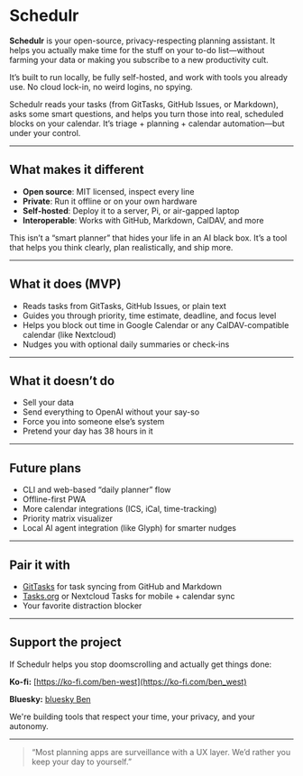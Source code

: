 # Schedulr

**Schedulr** is your open-source, privacy-respecting planning assistant. It helps you actually make time for the stuff on your to-do list—without farming your data or making you subscribe to a new productivity cult.

It’s built to run locally, be fully self-hosted, and work with tools you already use. No cloud lock-in, no weird logins, no spying.

Schedulr reads your tasks (from GitTasks, GitHub Issues, or Markdown), asks some smart questions, and helps you turn those into real, scheduled blocks on your calendar. It’s triage + planning + calendar automation—but under your control.

---

## What makes it different

- **Open source**: MIT licensed, inspect every line
- **Private**: Run it offline or on your own hardware
- **Self-hosted**: Deploy it to a server, Pi, or air-gapped laptop
- **Interoperable**: Works with GitHub, Markdown, CalDAV, and more

This isn’t a “smart planner” that hides your life in an AI black box. It’s a tool that helps you think clearly, plan realistically, and ship more.

---

## What it does (MVP)

- Reads tasks from GitTasks, GitHub Issues, or plain text
- Guides you through priority, time estimate, deadline, and focus level
- Helps you block out time in Google Calendar or any CalDAV-compatible calendar (like Nextcloud)
- Nudges you with optional daily summaries or check-ins

---

## What it doesn’t do

- Sell your data
- Send everything to OpenAI without your say-so
- Force you into someone else’s system
- Pretend your day has 38 hours in it

---

## Future plans

- CLI and web-based “daily planner” flow
- Offline-first PWA
- More calendar integrations (ICS, iCal, time-tracking)
- Priority matrix visualizer
- Local AI agent integration (like Glyph) for smarter nudges

---

## Pair it with

- [GitTasks](https://github.com/M0nkeyFl0wer/GitTasks) for task syncing from GitHub and Markdown
- [Tasks.org](https://tasks.org) or Nextcloud Tasks for mobile + calendar sync
- Your favorite distraction blocker

---

## Support the project

If Schedulr helps you stop doomscrolling and actually get things done:

**Ko-fi:** [https://ko-fi.com/ben-west](https://ko-fi.com/ben_west)  

**Bluesky:** [bluesky Ben](https://bsky.app/profile/benwest.bsky.social)

We're building tools that respect your time, your privacy, and your autonomy.

---

> “Most planning apps are surveillance with a UX layer. We’d rather you keep your day to yourself.”
